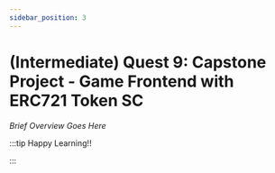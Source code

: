```yaml
---
sidebar_position: 3
---
```


# (Intermediate) Quest 9: Capstone Project - Game Frontend with ERC721 Token SC

_Brief Overview Goes Here_

:::tip Happy Learning!!

<QuestButton text="Go To Quest" link="https://app.stackup.dev/quest_page/intermediate-quest-9-capstone-project---game-frontend-with-erc721-token-sc" />

:::
